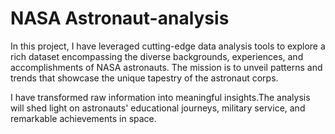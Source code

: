 # NASA Astronaut-analysis

In this project, I have leveraged cutting-edge data analysis tools to explore a rich dataset encompassing the diverse backgrounds, experiences, and accomplishments of NASA astronauts. The mission is to unveil patterns and trends that showcase the unique tapestry of the astronaut corps.

I have transformed raw information into meaningful insights.The analysis will shed light on astronauts' educational journeys, military service, and remarkable achievements in space.
